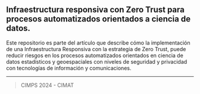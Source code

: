 ## Infraestructura responsiva con Zero Trust para procesos automatizados orientados a ciencia de datos.

Este repositorio es parte del artículo que describe cómo la implementación de una Infraestructura Responsiva con la estrategia de Zero Trust, puede reducir riesgos en los procesos automatizados orientados en ciencia de datos estadísticos y geoespaciales con niveles de seguridad y privacidad con tecnologías de información y comunicaciones.

_____________________________

> CIMPS 2024 - CIMAT

